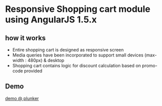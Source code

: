 Responsive Shopping cart module using AngularJS 1.5.x
=============

how it works
----------------
+ Entire shopping cart is designed as responsive screen
+ Media queries have been incorporated to support small devices (max-width : 480px) & desktop 
+ Shopping cart contains logic for discount calculation based on promo-code provided

Demo
----------------
[demo @ plunker](http://plnkr.co/edit/TnffNy6WRp2UgY2ixgrc?p=info)
